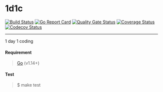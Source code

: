 # 1d1c  

[![Build Status](https://travis-ci.org/zrma/1d1c.svg?branch=master)](https://travis-ci.org/zrma/1d1c)
[![Go Report Card](https://goreportcard.com/badge/github.com/zrma/1d1c)](https://goreportcard.com/report/github.com/zrma/1d1c)
[![Quality Gate Status](https://sonarcloud.io/api/project_badges/measure?project=1d1c&metric=alert_status)](https://sonarcloud.io/dashboard?id=1d1c)
[![Coverage Status](https://coveralls.io/repos/github/zrma/1d1c/badge.svg?branch=master)](https://coveralls.io/github/zrma/1d1c?branch=master)
[![Codecov Status](https://codecov.io/gh/zrma/1d1c/branch/master/graphs/badge.svg)](https://codecov.io/gh/zrma/1d1c)

----

1 day 1 coding


#### Requirement
> [Go](https://golang.org) (v1.14+)


#### Test
> $ make test
